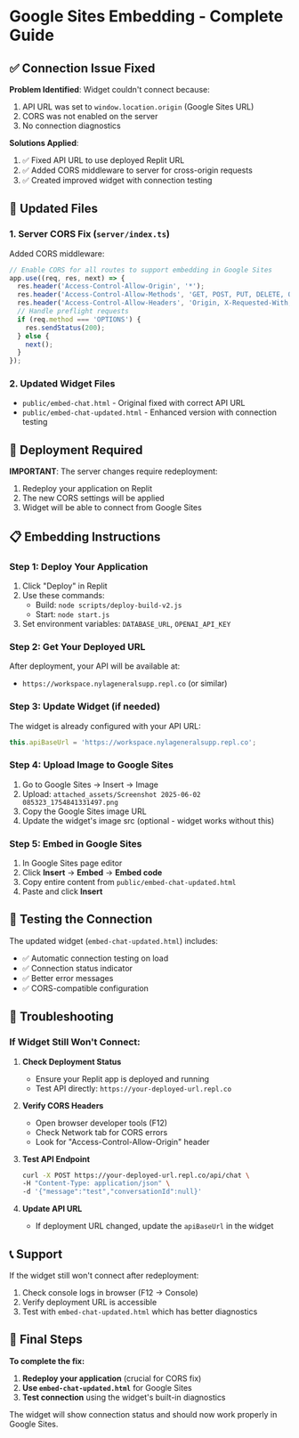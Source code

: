 # Google Sites Embedding - Complete Guide

## ✅ Connection Issue Fixed

**Problem Identified**: Widget couldn't connect because:
1. API URL was set to `window.location.origin` (Google Sites URL)
2. CORS was not enabled on the server
3. No connection diagnostics

**Solutions Applied**:
1. ✅ Fixed API URL to use deployed Replit URL
2. ✅ Added CORS middleware to server for cross-origin requests
3. ✅ Created improved widget with connection testing

## 📁 Updated Files

### 1. Server CORS Fix (`server/index.ts`)
Added CORS middleware:
```javascript
// Enable CORS for all routes to support embedding in Google Sites
app.use((req, res, next) => {
  res.header('Access-Control-Allow-Origin', '*');
  res.header('Access-Control-Allow-Methods', 'GET, POST, PUT, DELETE, OPTIONS');
  res.header('Access-Control-Allow-Headers', 'Origin, X-Requested-With, Content-Type, Accept, Authorization');
  // Handle preflight requests
  if (req.method === 'OPTIONS') {
    res.sendStatus(200);
  } else {
    next();
  }
});
```

### 2. Updated Widget Files
- `public/embed-chat.html` - Original fixed with correct API URL
- `public/embed-chat-updated.html` - Enhanced version with connection testing

## 🚀 Deployment Required

**IMPORTANT**: The server changes require redeployment:
1. Redeploy your application on Replit
2. The new CORS settings will be applied
3. Widget will be able to connect from Google Sites

## 📋 Embedding Instructions

### Step 1: Deploy Your Application
1. Click "Deploy" in Replit
2. Use these commands:
   - Build: `node scripts/deploy-build-v2.js`
   - Start: `node start.js`
3. Set environment variables: `DATABASE_URL`, `OPENAI_API_KEY`

### Step 2: Get Your Deployed URL
After deployment, your API will be available at:
- `https://workspace.nylageneralsupp.repl.co` (or similar)

### Step 3: Update Widget (if needed)
The widget is already configured with your API URL:
```javascript
this.apiBaseUrl = 'https://workspace.nylageneralsupp.repl.co';
```

### Step 4: Upload Image to Google Sites
1. Go to Google Sites → Insert → Image
2. Upload: `attached_assets/Screenshot 2025-06-02 085323_1754841331497.png`
3. Copy the Google Sites image URL
4. Update the widget's image src (optional - widget works without this)

### Step 5: Embed in Google Sites
1. In Google Sites page editor
2. Click **Insert** → **Embed** → **Embed code**
3. Copy entire content from `public/embed-chat-updated.html`
4. Paste and click **Insert**

## 🧪 Testing the Connection

The updated widget (`embed-chat-updated.html`) includes:
- ✅ Automatic connection testing on load
- ✅ Connection status indicator
- ✅ Better error messages
- ✅ CORS-compatible configuration

## 🔧 Troubleshooting

### If Widget Still Won't Connect:

1. **Check Deployment Status**
   - Ensure your Replit app is deployed and running
   - Test API directly: `https://your-deployed-url.repl.co`

2. **Verify CORS Headers**
   - Open browser developer tools (F12)
   - Check Network tab for CORS errors
   - Look for "Access-Control-Allow-Origin" header

3. **Test API Endpoint**
   ```bash
   curl -X POST https://your-deployed-url.repl.co/api/chat \
   -H "Content-Type: application/json" \
   -d '{"message":"test","conversationId":null}'
   ```

4. **Update API URL**
   - If deployment URL changed, update the `apiBaseUrl` in the widget

## 📞 Support

If the widget still won't connect after redeployment:
1. Check console logs in browser (F12 → Console)
2. Verify deployment URL is accessible
3. Test with `embed-chat-updated.html` which has better diagnostics

## 🎯 Final Steps

**To complete the fix:**
1. **Redeploy your application** (crucial for CORS fix)
2. **Use `embed-chat-updated.html`** for Google Sites
3. **Test connection** using the widget's built-in diagnostics

The widget will show connection status and should now work properly in Google Sites.